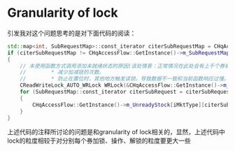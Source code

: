# Granularity of lock

引发我对这个问题思考的是对下面代码的阅读：

```c++
std::map<int, SubRequestMap>::const_iterator citerSubRequestMap = CHqAccessFlow::GetInstance()->m_SubRequestMapByMkt.find(iMktType);
if (citerSubRequestMap != CHqAccessFlow::GetInstance()->m_SubRequestMapByMkt.end())
{
    // 未使用函数方式调用添加未就绪状态的原因(该处情景：正常情况在此处会有上千个券被置位。)
    //        * 减少加减锁的次数。
    //        * 防止在置位时，其他地方触发读锁。导致数据不一致和当前函数响应过慢。
    CReadWriteLock_AUTO_WRLock WRLock(&CHqAccessFlow::GetInstance()->m_hUnreadyStock);
    for (SubRequestMap::const_iterator citerSubRequest = citerSubRequestMap->second.begin(); citerSubRequest != citerSubRequestMap->second.end(); ++citerSubRequest)
    {
        CHqAccessFlow::GetInstance()->m_UnreadyStock[iMktType][citerSubRequest->first.c_str()] = citerSubRequest->second;
    }
}
```

上述代码的注释所讨论的问题是和granularity of lock相关的，显然，上述代码中lock的粒度相较于对分别每个券加锁、操作、解锁的粒度要更大一些

